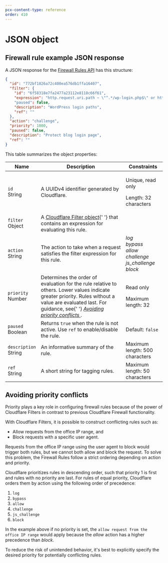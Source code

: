 ```yaml
---
pcx-content-type: reference
order: 410
---
```


# JSON object

## Firewall rule example JSON response

A JSON response for the [Firewall Rules API](https://api.cloudflare.com/#firewall-rules-properties) has this structure:

```json
{
  "id": "772bf1026a72c400ea576db1ffa16407",
  "filter": {
    "id": "6f58318e7fa2477a23112e8118c66f61",
    "expression": "http.request.uri.path ~ \"^.*/wp-login.php$\" or http.request.uri.path ~ \"^.*/xmlrpc.php$\""
    "paused": false,
    "description": "WordPress login paths",
    "ref": ""
  },
  "action": "challenge",
  "priority": 1000,
  "paused": false,
  "description": "Protect blog login page",
  "ref": ""
}
```

This table summarizes the object properties:

<TableWrap style="width:100%">
  <table style="width: 100%;">
    <thead>
      <tr>
        <th>Name</th>
        <th>Description</th>
        <th>Constraints</th>
      </tr>
    </thead>
    <tbody>
      <tr>
        <td>
          <code>id</code>
          <br />
          <Type>String</Type>
        </td>
        <td>A UUIDv4 identifier generated by Cloudflare.</td>
        <td>
          <p>Unique, read only</p>
          <p>Length: 32 characters</p>
        </td>
      </tr>
      <tr>
        <td>
          <code>filter</code>
          <br />
          <Type>Object</Type>
        </td>
        <td>
          A <a href="/api/cf-filters/json-object">Cloudflare Filter object</a>{' '}
          that contains an expression for evaluating this rule.
        </td>
        <td></td>
      </tr>
      <tr>
        <td>
          <code>action</code>
          <br />
          <Type>String</Type>
        </td>
        <td>
          The action to take when a request satisfies the filter expression for
          this rule.
        </td>
        <td>
          <em>
            log
            <br />
            bypass
            <br />
            allow
            <br />
            challenge
            <br />
            js_challenge
            <br />
            block
            <br />
          </em>
        </td>
      </tr>
      <tr>
        <td>
          <code>priority</code>
          <br />
          <Type>Number</Type>
        </td>
        <td>
          Determines the order of evaluation for the rule relative to others.
          Lower values indicate greater priority. Rules without a value are
          evaluated last. For guidance, see{' '}
          <a href="#avoiding-priority-conflicts">
            <em>Avoiding priority conflicts</em>
          </a>
          .
        </td>
        <td>
          <p>Read only</p>
          <p>Maximum length: 32</p>
        </td>
      </tr>
      <tr>
        <td>
          <code>paused</code>
          <br />
          <Type>Boolean</Type>
        </td>
        <td>
          Returns <code class="InlineCode">true</code> when the rule is not
          active. Use <code>ref</code> to enable/disable the rule.
        </td>
        <td>
          Default: <code class="InlineCode">false</code>
        </td>
      </tr>
      <tr>
        <td>
          <code>description</code>
          <br />
          <Type>String</Type>
        </td>
        <td>An informative summary of the rule.</td>
        <td>Maximum length: 500 characters</td>
      </tr>
      <tr>
        <td>
          <code>ref</code>
          <br />
          <Type>String</Type>
        </td>
        <td>A short string for tagging rules.</td>
        <td>Maximum length: 50 characters</td>
      </tr>
    </tbody>
  </table>
</TableWrap>

## Avoiding priority conflicts

Priority plays a key role in configuring firewall rules because of the power of Cloudflare Filters in contrast to previous Cloudflare Firewall functionality.

With Cloudflare Filters, it is possible to construct conflicting rules such as:

- Allow requests from the office IP range, and
- Block requests with a specific user agent.

Requests from the office IP range using the user agent to block would trigger both rules, but we cannot both allow and block the request. To solve this problem, the Firewall Rules follow a strict ordering depending on action and priority.

Cloudflare prioritizes rules in descending order, such that priority 1 is first and rules with no priority are last. For rules of equal priority, Cloudflare orders them by action using the following order of precedence:

1. `log`
1. `bypass`
1. `allow`
1. `challenge`
1. `js_challenge`
1. `block`

In the example above if no priority is set, the `allow request from the office IP range` would apply because the _allow_ action has a higher precedence than _block_.

To reduce the risk of unintended behavior, it's best to explicitly specify the desired priority for potentially conflicting rules.
